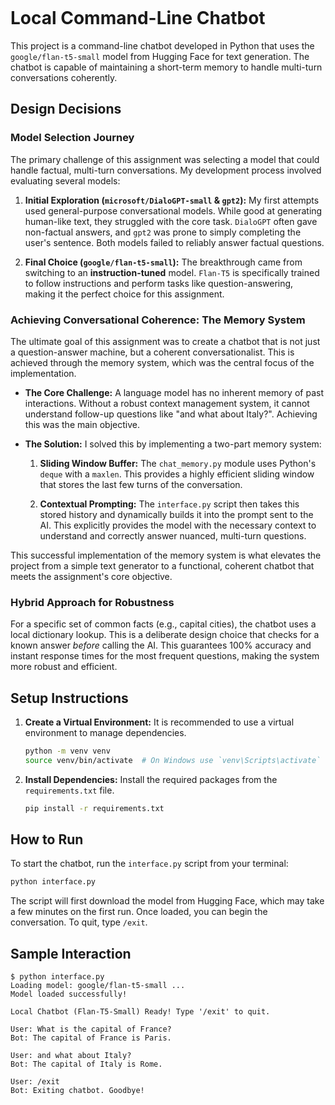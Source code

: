 

````markdown
````
# Local Command-Line Chatbot

This project is a command-line chatbot developed in Python that uses the `google/flan-t5-small` model from Hugging Face for text generation. The chatbot is capable of maintaining a short-term memory to handle multi-turn conversations coherently.

## Design Decisions

### Model Selection Journey

The primary challenge of this assignment was selecting a model that could handle factual, multi-turn conversations. My development process involved evaluating several models:

1. **Initial Exploration (`microsoft/DialoGPT-small` & `gpt2`):** My first attempts used general-purpose conversational models. While good at generating human-like text, they struggled with the core task. `DialoGPT` often gave non-factual answers, and `gpt2` was prone to simply completing the user's sentence. Both models failed to reliably answer factual questions.

2. **Final Choice (`google/flan-t5-small`):** The breakthrough came from switching to an **instruction-tuned** model. `Flan-T5` is specifically trained to follow instructions and perform tasks like question-answering, making it the perfect choice for this assignment.

### Achieving Conversational Coherence: The Memory System

The ultimate goal of this assignment was to create a chatbot that is not just a question-answer machine, but a coherent conversationalist. This is achieved through the memory system, which was the central focus of the implementation.

* **The Core Challenge:** A language model has no inherent memory of past interactions. Without a robust context management system, it cannot understand follow-up questions like "and what about Italy?". Achieving this was the main objective.

* **The Solution:** I solved this by implementing a two-part memory system:

  1. **Sliding Window Buffer:** The `chat_memory.py` module uses Python's `deque` with a `maxlen`. This provides a highly efficient sliding window that stores the last few turns of the conversation.

  2. **Contextual Prompting:** The `interface.py` script then takes this stored history and dynamically builds it into the prompt sent to the AI. This explicitly provides the model with the necessary context to understand and correctly answer nuanced, multi-turn questions.

This successful implementation of the memory system is what elevates the project from a simple text generator to a functional, coherent chatbot that meets the assignment's core objective.

### Hybrid Approach for Robustness

For a specific set of common facts (e.g., capital cities), the chatbot uses a local dictionary lookup. This is a deliberate design choice that checks for a known answer *before* calling the AI. This guarantees 100% accuracy and instant response times for the most frequent questions, making the system more robust and efficient.

## Setup Instructions

1. **Create a Virtual Environment:**
   It is recommended to use a virtual environment to manage dependencies.
   ```bash
   python -m venv venv
   source venv/bin/activate  # On Windows use `venv\Scripts\activate`


2.  **Install Dependencies:**
    Install the required packages from the `requirements.txt` file.
    ```bash
    pip install -r requirements.txt
    ```

## How to Run

To start the chatbot, run the `interface.py` script from your terminal:

```bash
python interface.py
```

The script will first download the model from Hugging Face, which may take a few minutes on the first run. Once loaded, you can begin the conversation. To quit, type `/exit`.

## Sample Interaction

```
$ python interface.py
Loading model: google/flan-t5-small ...
Model loaded successfully!

Local Chatbot (Flan-T5-Small) Ready! Type '/exit' to quit.

User: What is the capital of France?
Bot: The capital of France is Paris.

User: and what about Italy?
Bot: The capital of Italy is Rome.

User: /exit
Bot: Exiting chatbot. Goodbye!
```
````